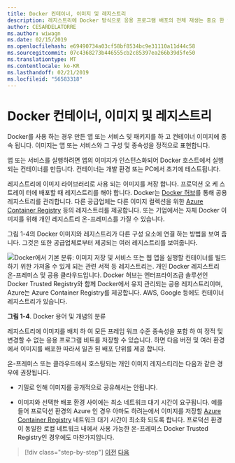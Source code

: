 ```yaml
---
title: Docker 컨테이너, 이미지 및 레지스트리
description: 레지스트리에 Docker 방식으로 응용 프로그램 배포의 전체 재생는 중요 한 역할에 알아봅니다.
author: CESARDELATORRE
ms.author: wiwagn
ms.date: 02/15/2019
ms.openlocfilehash: e69490734a03cf58bf8534bc9e31110a11d44c58
ms.sourcegitcommit: 07c4368273b446555cb2c85397ea266b39d5fe50
ms.translationtype: MT
ms.contentlocale: ko-KR
ms.lasthandoff: 02/21/2019
ms.locfileid: "56583318"
---
```

# <a name="docker-containers-images-and-registries"></a>Docker 컨테이너, 이미지 및 레지스트리

Docker를 사용 하는 경우 만든 앱 또는 서비스 및 패키지를 하 고 컨테이너 이미지에 종속 됩니다. 이미지는 앱 또는 서비스와 그 구성 및 종속성을 정적으로 표현합니다.

앱 또는 서비스를 실행하려면 앱의 이미지가 인스턴스화되어 Docker 호스트에서 실행되는 컨테이너를 만듭니다. 컨테이너는 개발 환경 또는 PC에서 초기에 테스트됩니다.

레지스트리에 이미지 라이브러리로 사용 되는 이미지를 저장 합니다. 프로덕션 오 케 스트레이 터에 배포할 때 레지스트리를 해야 합니다. Docker는 [Docker 허브](https://hub.docker.com/)를 통해 공용 레지스트리를 관리합니다. 다른 공급업체는 다른 이미지 컬렉션을 위한 [Azure Container Registry](https://azure.microsoft.com/services/container-registry/) 등의 레지스트리를 제공합니다. 또는 기업에서는 자체 Docker 이미지를 위해 개인 레지스트리 온-프레미스를 가질 수 있습니다.

그림 1-4의 Docker 이미지와 레지스트리가 다른 구성 요소에 연결 하는 방법을 보여 줍니다. 그것은 또한 공급업체로부터 제공되는 여러 레지스트리를 보여줍니다.

![Docker에서 기본 분류: 이미지 저장 및 서비스 또는 웹 앱을 실행할 컨테이너를 빌드하기 위한 가져올 수 있게 되는 관련 서적 등 레지스트리는. 개인 Docker 레지스트리 온-프레미스 및 공용 클라우드입니다. Docker 허브는 엔터프라이즈급 솔루션인 Docker Trusted Registry와 함께 Docker에서 유지 관리되는 공용 레지스트리이며, Azure는 Azure Container Registry를 제공합니다. AWS, Google 등에도 컨테이너 레지스트리가 있습니다.](./media/image4.png)

**그림 1-4**. Docker 용어 및 개념의 분류

레지스트리에 이미지를 배치 하 여 모든 프레임 워크 수준 종속성을 포함 하 여 정적 및 변경할 수 없는 응용 프로그램 비트를 저장할 수 있습니다. 하면 다음 버전 및 여러 환경에서 이미지를 배포한 따라서 일관 된 배포 단위를 제공 합니다.

온-프레미스 또는 클라우드에서 호스팅되는 개인 이미지 레지스티리는 다음과 같은 경우에 권장됩니다.

- 기밀로 인해 이미지를 공개적으로 공유해서는 안됩니다.

- 이미지와 선택한 배포 환경 사이에는 최소 네트워크 대기 시간이 요구됩니다. 예를 들어 프로덕션 환경의 Azure 인 경우 아마도 하려는에서 이미지를 저장할 [Azure Container Registry](https://azure.microsoft.com/services/container-registry/) 네트워크 대기 시간이 최소화 되도록 합니다. 프로덕션 환경이 동일한 로컬 네트워크 내에서 사용 가능한 온-프레미스 Docker Trusted Registry인 경우에도 마찬가지입니다.

>[!div class="step-by-step"]
>[이전](docker-terminology.md)
>[다음](road-to-modern-applications-based-on-containers.md)
